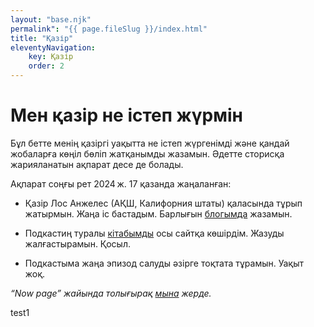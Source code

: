 ```yaml
---
layout: "base.njk"
permalink": "{{ page.fileSlug }}/index.html"
title: "Қазір"
eleventyNavigation:
    key: Қазір
    order: 2
---
```


# Мен қазір не істеп жүрмін

Бұл бетте менің қазіргі уақытта не істеп жүргенімді және қандай жобаларға көңіл бөліп жатқанымды жазамын. Әдетте сторисқа жарияланатын ақпарат десе де болады.

Ақпарат соңғы рет 2024 ж. 17 қазанда жаңаланған:

- Қазір Лос Анжелес (АҚШ, Калифорния штаты) қаласында тұрып жатырмын. Жаңа іс бастадым. Барлығын [блогымда](/blog) жазамын.

- Подкастиң туралы [кітабымды](/podbook/) осы  сайтқа көшірдім. Жазуды жалғастырамын. Қосыл.

- Подкастыма жаңа эпизод салуды әзірге тоқтата тұрамын. Уақыт жоқ.

*“Now page” жайында толығырақ [мына](https://nownownow.com/about) жерде.*

test1